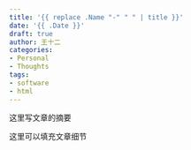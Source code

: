 ```yaml
---
title: '{{ replace .Name "-" " " | title }}'
date: '{{ .Date }}'
draft: true
author: 王十二
categories:
- Personal
- Thoughts
tags:
- software
- html
---
```

这里写文章的摘要
<!--more-->
这里可以填充文章细节
